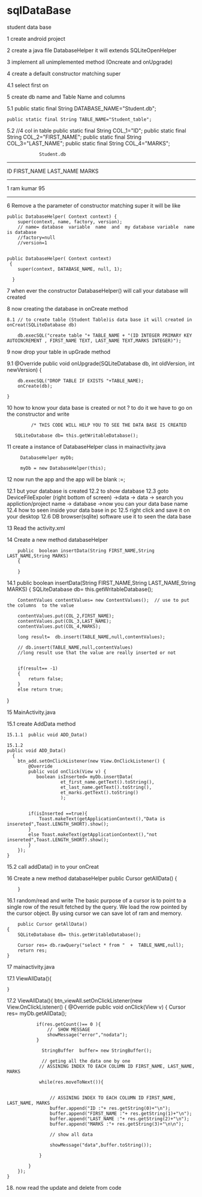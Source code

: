 # sqlDataBase
 student data base



1	create android project

2	create a java file DatabaseHelper it will extends SQLiteOpenHelper

3	implement all unimplemented method (Oncreate and onUpgrade)

4	create a default constructor matching super 

4.1 select first on


5	create db name and Table Name and columns

5.1	
    public static final String DATABASE_NAME="Student.db";

    public static final String TABLE_NAME="Student_table";

5.2 
//4 col in table
    public static final String COL_1="ID";
    public static final String COL_2="FIRST_NAME";
    public static final String COL_3="LAST_NAME";
    public static final String COL_4="MARKS";


    			Student.db
****************************************************************
ID			FIRST_NAME       LAST_NAME        MARKS	
****************************************************************
1              ram				kumar			95 	

****************************************************************



6	Remove a the parameter of constructor matching super
  it will be like 


    public DatabaseHelper( Context context) {
        super(context, name, factory, version);
        // name= database  variable  name  and  my database variable  name is database
        //factory=null
        //version=1


    public DatabaseHelper( Context context)
     {
        super(context, DATABASE_NAME, null, 1);

      }



7	when ever the constructor DatabaseHelper() will call your database will created 



8	now creating the database  in onCreate method
	
	8.1 // to create table (Student Table)is data base it will created in onCreat(SQLiteDatabase db)

        db.execSQL("create table "+ TABLE_NAME + "(ID INTEGER PRIMARY KEY AUTOINCREMENT , FIRST_NAME TEXT, LAST_NAME TEXT,MARKS INTEGER)");


9   now drop your table in upGrade method

  9.1  @Override
    public void onUpgrade(SQLiteDatabase db, int oldVersion, int newVersion) 
    {
       
        db.execSQL("DROP TABLE IF EXISTS "+TABLE_NAME);
        onCreate(db);

    }


10   how to know your data base is created or not ?
      to do it we have to go on the  constructor and write

             /* THIS CODE WILL HELP YOU TO SEE THE DATA BASE IS CREATED
      
       SQLiteDatabase db= this.getWritableDatabase();

11	create a instance of DatabaseHelper class in mainactivity.java

		 DatabaseHelper myDb;

         myDb = new DatabaseHelper(this);

12	now run the app and the app will be blank :=;
 
  12.1   but your database is created
  12.2 	 to show database 
  12.3 	 goto DeviceFileExpoler (right bottom of screen) ->data -> data -> search you appliction/project name -> database ->now you can your data base name 
  12.4 	 how to seen inside your data base in pc
  12.5   right click and save it on your desktop
  12.6   DB browser(sqlite) software use it to seen the data base


13	Read the activity.xml


14	 Create a new method databaseHelper
		
		public  boolean insertData(String FIRST_NAME,String LAST_NAME,String MARKS)
		{

		}


14.1 
 public  boolean insertData(String FIRST_NAME,String LAST_NAME,String MARKS)
 {
        SQLiteDatabase db= this.getWritableDatabase();

        ContentValues contentValues= new ContentValues();  // use to put the columns  to the value 

        contentValues.put(COL_2,FIRST_NAME);
        contentValues.put(COL_3,LAST_NAME);
        contentValues.put(COL_4,MARKS);

        long result=  db.insert(TABLE_NAME,null,contentValues);  
        
        // db.insert(TABLE_NAME,null,contentValues)
        //long result use that the value are really inserted or not


		if(result== -1)
		{
    		return false;
		}
		else return true;


  }


15	MainActivity.java

 15.1 	create AddData method 

 	15.1.1 	public void ADD_Data()
      
    15.1.2  
    public void ADD_Data()
      {
        btn_add.setOnClickListener(new View.OnClickListener() {
            @Override
            public void onClick(View v) {
               boolean isInserted= myDb.insertData(
                        et_first_name.getText().toString(),
                        et_last_name.getText().toString(),
                        et_marks.getText().toString() 
                        );


            if(isInserted ==true){
                Toast.makeText(getApplicationContext(),"Data is insereted",Toast.LENGTH_SHORT).show();
            }
            else Toast.makeText(getApplicationContext(),"not insereted",Toast.LENGTH_SHORT).show();
            }
        });
    }

 15.2  call addData() in to your onCreat 


16	Create a new method databaseHelper
		public Cursor getAllData()
		{

    	}
 16.1
  random/read and write
 The basic purpose of a cursor is to point to a single row of the result fetched by the query. We load the row pointed by the cursor object. By using cursor we can save lot of ram and memory.


        public Cursor getAllData()
    {
        SQLiteDatabase db= this.getWritableDatabase();

        Cursor res= db.rawQuery("select * from "  +  TABLE_NAME,null);
		return res;
    }



17 mainactivity.java

17.1
ViewAllData(){

    }

17.2       ViewAllData(){
        btn_viewAll.setOnClickListener(new View.OnClickListener() {
            @Override
            public void onClick(View v) {
               Cursor res= myDb.getAllData();

               if(res.getCount()== 0 ){
                   //  SHOW MESSAGE
                   showMessage("error","nodata");
               }

                 StringBuffer  buffer= new StringBuffer();

                 // geting all the data one by one
                // ASSINING INDEX TO EACH COLUMN ID FIRST_NAME, LAST_NAME, MARKS
                
                while(res.moveToNext()){


                    // ASSINING INDEX TO EACH COLUMN ID FIRST_NAME, LAST_NAME, MARKS
                    buffer.append("ID :"+ res.getString(0)+"\n");
                    buffer.append("FIRST_NAME :"+ res.getString(1)+"\n");
                    buffer.append("LAST_NAME :"+ res.getString(2)+"\n");
                    buffer.append("MARKS :"+ res.getString(3)+"\n\n");

                    // show all data

                    showMessage("data",buffer.toString());

                }

            }
        });
    }

18. now read the update and delete from code



